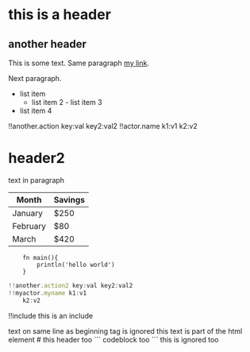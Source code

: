 # this is a header
## another header

This is some text.
Same paragraph [my link](https://github.com/vlang/v/blob/master/doc/docs.md).

Next paragraph.

- list item
  - list item 2
        - list item 3
- list item 4


!!another.action key:val key2:val2
!!actor.name k1:v1
    k2:v2

# header2
text in paragraph

| Month    | Savings |
| -------- | ------- |
| January  | $250    |
| February | $80     |
| March    | $420    |

```vlang
    fn main(){
        println('hello world')
    }
```

```js
!!another.action2 key:val key2:val2
!!myactor.myname k1:v1
    k2:v2

```

!!include this is an include

<html>text on same line as beginning tag is ignored
this text is part of the html element
# this header too
``` 
    codeblock too
```
</html>this is ignored too

<!-- this is my comment -->